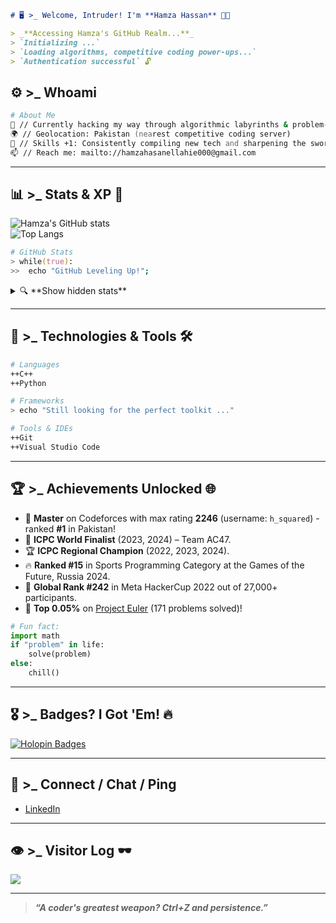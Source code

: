 
```markdown
# 🖥️ >_ Welcome, Intruder! I'm **Hamza Hassan** 👨‍💻

> _**Accessing Hamza's GitHub Realm...**_  
> `Initializing ...`  
> `Loading algorithms, competitive coding power-ups...`  
> `Authentication successful` 🔓

```

## ⚙️ >_ **Whoami**

```zsh
# About Me
🔭 // Currently hacking my way through algorithmic labyrinths & problem-solving dungeons.
🌍 // Geolocation: Pakistan (nearest competitive coding server)
🌱 // Skills +1: Consistently compiling new tech and sharpening the sword of skill.
📫 // Reach me: mailto://hamzahasanellahie000@gmail.com
```

---

## 📊 >_ **Stats & XP** 🚀

![Hamza's GitHub stats](https://github-readme-stats.vercel.app/api?username=hamzahasann&show_icons=true&theme=radical&count_private=true)  
![Top Langs](https://github-readme-stats.vercel.app/api/top-langs/?username=hamzahasann&layout=compact&theme=radical&count_private=true)

```zsh
# GitHub Stats
> while(true):
>>  echo "GitHub Leveling Up!";
```

<details>
<summary>🔍 **Show hidden stats**</summary>
<br>

![Repo Language Stats](http://github-profile-summary-cards.vercel.app/api/cards/repos-per-language?username=hamzahasann&theme=radical)  
![Commit Language Stats](http://github-profile-summary-cards.vercel.app/api/cards/most-commit-language?username=hamzahasann&theme=radical)

</details>

---

## 🧪 >_ **Technologies & Tools** 🛠️

```zsh
# Languages
++C++
++Python

# Frameworks
> echo "Still looking for the perfect toolkit ..."

# Tools & IDEs
++Git
++Visual Studio Code
```

---

## 🏆 >_ **Achievements Unlocked** 🌐

- 👑 **Master** on Codeforces with max rating **2246** (username: `h_squared`) - ranked **#1** in Pakistan!
- 🏅 **ICPC World Finalist** (2023, 2024) – Team AC47.
- 🏆 **ICPC Regional Champion** (2022, 2023, 2024).
- 🔥 **Ranked #15** in Sports Programming Category at the Games of the Future, Russia 2024.
- 🚀 **Global Rank #242** in Meta HackerCup 2022 out of 27,000+ participants.
- 🧠 **Top 0.05%** on [Project Euler](https://projecteuler.net/) (171 problems solved)!

```python
# Fun fact:
import math
if "problem" in life:
    solve(problem)
else:
    chill()
```

---

## 🎖️ >_ **Badges? I Got 'Em!** 🔥

[![Holopin Badges](https://holopin.me/hamzahasann)](https://holopin.io/@hamzahasann)

---

## 🔗 >_ **Connect / Chat / Ping**

- [LinkedIn](https://www.linkedin.com/in/hamza-hasan-ellahie-08416b1a3/)



---

## 👁️ >_ **Visitor Log** 🕶️

![](https://komarev.com/ghpvc/?username=hamzahasann)

---

> _**“A coder's greatest weapon? Ctrl+Z and persistence.”**_
```
